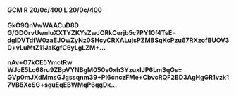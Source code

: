 #### GCM R 20/0c/400 L 20/0c/400
**GkO9QnVwWAACuD8D**<br/>**G/GDOrvUwnluXXTYZKYsZwJORkCerjb5c7PY10f4TsE=**<br/>**dglDVTdfW0zaEJOwZyNz0SHcyCRXALujsPZM8SqKcPzu67RXzofBUOV3D+vLuMtZ11JaKgfC6yLgLZM+...**<br/><br/>
**nAv+O7kCE5YmctRw**<br/>**WJoE5Lc68ru9ZBpVYNBgM050s0xh3YzuxIJP6Lm3qGs=**<br/>**GVp0mJXdMmsGJgssqnm39+PI6cnczFMe+CbvcRQF2BD3AgHgGR1vzk17VB5XcSG+sguEqEBWMqP6qgDk...**